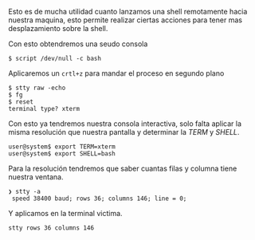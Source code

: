 Esto es de mucha utilidad cuanto lanzamos una shell remotamente hacia nuestra maquina, esto permite realizar ciertas acciones para tener mas desplazamiento sobre la shell.

Con esto obtendremos una seudo consola

	$ script /dev/null -c bash

Aplicaremos un `crtl+z` para mandar el proceso en segundo plano

	$ stty raw -echo
	$ fg
	$ reset
	terminal type? xterm

Con esto ya tendremos nuestra consola interactiva, solo falta aplicar la misma resolución que nuestra pantalla y determinar la *TERM* y *SHELL*.

	user@system$ export TERM=xterm  
	user@system$ export SHELL=bash

Para la resolución tendremos que saber cuantas filas y columna tiene nuestra ventana.

	❯ stty -a
	 speed 38400 baud; rows 36; columns 146; line = 0;

Y aplicamos en la terminal victima.

	stty rows 36 columns 146
